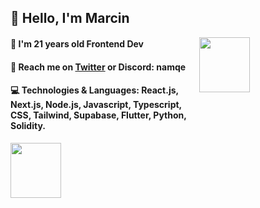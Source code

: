 ## 👋 Hello, I'm Marcin 

[<img align="right" width="40%" height="15%" src="https://github-readme-stats.vercel.app/api/top-langs/?username=naMqe-h&theme=radical">](https://github-readme-stats.vercel.app/api/top-langs/?username=naMqe-h&theme=radical)


#### 👨 I'm 21 years old Frontend Dev
#### 📨 Reach me on [Twitter](https://x.com/naMqe7) or Discord: namqe
#### 💻 Technologies & Languages: React.js, Next.js, Node.js, Javascript, Typescript, CSS, Tailwind, Supabase, Flutter, Python, Solidity.

<img width="40%" height="15%" src="https://github-readme-streak-stats.herokuapp.com/?user=naMqe-h&theme=dark">

